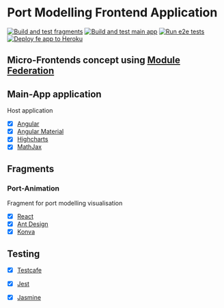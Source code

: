 # Port Modelling Frontend Application
[![Build and test fragments](https://github.com/pavjelv/port_modelling_frontend/actions/workflows/build-and-test-fragments.yml/badge.svg)](https://github.com/pavjelv/port_modelling_frontend/actions/workflows/build-and-test-fragments.yml) [![Build and test main app](https://github.com/pavjelv/port_modelling_frontend/actions/workflows/build-and-test-main-app.yml/badge.svg)](https://github.com/pavjelv/port_modelling_frontend/actions/workflows/build-and-test-main-app.yml) [![Run e2e tests](https://github.com/pavjelv/port_modelling_frontend/actions/workflows/run-e2e-tests.yml/badge.svg)](https://github.com/pavjelv/port_modelling_frontend/actions/workflows/run-e2e-tests.yml)
[![Deploy fe app to Heroku](https://github.com/pavjelv/port_modelling_frontend/actions/workflows/deploy-app.yml/badge.svg)](https://github.com/pavjelv/port_modelling_frontend/actions/workflows/deploy-app.yml)

## Micro-Frontends concept using [Module Federation](https://webpack.js.org/concepts/module-federation/)

## Main-App application
Host application
* [x] [Angular](https://angular.io/)
* [x] [Angular Material](https://material.angular.io/)
* [x] [Highcharts](https://www.highcharts.com/)
* [x] [MathJax](https://www.mathjax.org/)

## Fragments
### Port-Animation
Fragment for port modelling visualisation
* [x] [React](https://reactjs.org/)
* [x] [Ant Design](https://ant.design/)
* [x] [Konva](https://konvajs.org/docs/react/Intro.html)

## Testing
* [x] [Testcafe](https://testcafe.io/)
* [x] [Jest](https://jestjs.io/)
* [x] [Jasmine](https://jasmine.github.io/)

